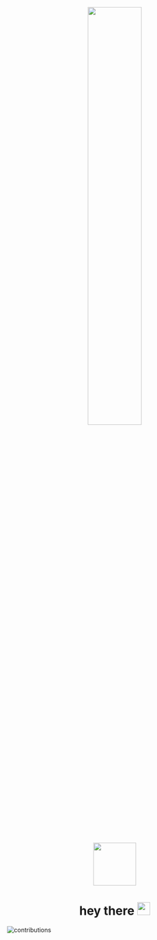 <div id="header" align="center">
  <img src="https://media4.giphy.com/media/3kPDmoWdBpQPNhCnUG/giphy.gif?cid=ecf05e47dbwer99wfogirp0ratlaj8yxbe6mor9uqdbililx&rid=giphy.gif&ct=s" width="50%"/>
</div>
<div id="badges" align="center">
  <img src="https://komarev.com/ghpvc/?username=Svyat54&style=flat-square&color=blue" alt="" />
</div> 
<div id="header2" align="center">
  <img src="https://media3.giphy.com/media/EOmYN5kVP3W2Lyn6dx/giphy.gif?cid=ecf05e472lo22ld7x1furkzzqumb3u3cj77xccik5e2o87fs&rid=giphy.gif&ct=s" width="100"/>
</div>

<h1 align="center">
  hey there
  <img src="https://media.giphy.com/media/hvRJCLFzcasrR4ia7z/giphy.gif" width="30px"/>
</h1>


<!-- <img src="C:/Users/skireev/Desktop/JS/vs/contributions.svg" style="max-width: 100%;"> -->
![contributions](https://user-images.githubusercontent.com/97876403/215330004-aa8fb5bc-4604-486f-8a53-efb030128e4f.svg)



<!--
**Svyat54/Svyat54** is a ✨ _special_ ✨ repository because its `README.md` (this file) appears on your GitHub profile.

Here are some ideas to get you started:

- 🔭 I’m currently working on ...
- 🌱 I’m currently learning ...
- 👯 I’m looking to collaborate on ...
- 🤔 I’m looking for help with ...
- 💬 Ask me about ...
- 📫 How to reach me: ...
- 😄 Pronouns: ...
- ⚡ Fun fact: ...
-->
